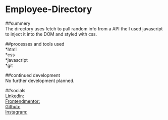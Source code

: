 # Employee-Directory

##summery<br/>
The directory uses fetch to pull random info from a API the I used javascript to inject it into the DOM and styled with css.

##processes and tools used<br/>
*html<br/>
*css<br/>
*javascript<br/>
*git

##continued development<br/>
No further development planned.

##socials<br/>
[Linkedin:](//www.linkedin.com/in/willie-morris-0b2571229/)<br/>
[Frontendmentor:](https://www.frontendmentor.io/profile/Willie10r)<br/>
[Github:](https://github.com/willie10r)<br/>
[Instagram:](https://www.instagram.com/zx10rwillie/)
